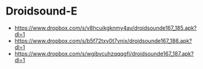 Droidsound-E 
============
* https://www.dropbox.com/s/v8hcuikgknmy4av/droidsounde167_185.apk?dl=1
* https://www.dropbox.com/s/b5f72txy0t7vnix/droidsounde167_186.apk?dl=1
* https://www.dropbox.com/s/wgibvcuhzqqqgfj/droidsounde167_187.apk?dl=1

